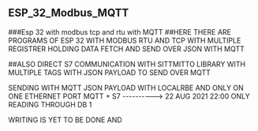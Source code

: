 ## ESP_32_Modbus_MQTT
###Esp 32 with modbus tcp and rtu with MQTT
##HERE THERE ARE PROGRAMS OF ESP 32 WITH MODBUS RTU AND TCP WITH MULTIPLE REGISTRER HOLDING DATA FETCH AND SEND OVER JSON WITH MQTT

##ALSO DIRECT S7 COMMUNICATION WITH SITTMITTO LIBRARY WITH MULTIPLE TAGS WITH JSON PAYLOAD TO SEND OVER MQTT


SENDING WITH MQTT JSON PAYLOAD WITH LOCALRBE AND ONLY ON ONE ETHERNET PORT MQTT + S7 ----------> 22 AUG 2021 22:00 ONLY READING  THROUGH DB 1

WRITING IS YET TO BE DONE AND 
